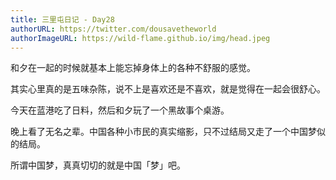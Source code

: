 ```yaml
---
title: 三里屯日记 - Day28
authorURL: https://twitter.com/dousavetheworld
authorImageURL: https://wild-flame.github.io/img/head.jpeg
---
```


和夕在一起的时候就基本上能忘掉身体上的各种不舒服的感觉。

其实心里真的是五味杂陈，说不上是喜欢还是不喜欢，就是觉得在一起会很舒心。

今天在蓝港吃了日料，然后和夕玩了一个黑故事个桌游。

晚上看了无名之辈。中国各种小市民的真实缩影，只不过结局又走了一个中国梦似的结局。

所谓中国梦，真真切切的就是中国「梦」吧。


